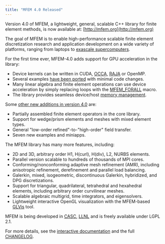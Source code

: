 ```yaml
---
title: "MFEM 4.0 Released"
---
```


Version 4.0 of MFEM, a lightweight, general, scalable C++ library for finite element methods, is now available at: [http://mfem.org](http://mfem.org)

The goal of MFEM is to enable high-performance scalable finite element discretization research and application development on a wide variety of platforms, ranging from laptops to [exascale supercomputers](http://ceed.exascaleproject.org/).

For the first time ever, MFEM-4.0 adds support for GPU acceleration in the library:

- Device kernels can be written in CUDA, [OCCA](https://libocca.org/#/), [RAJA](https://github.com/LLNL/RAJA) or OpenMP.
- Several examples [have been ported](https://github.com/mfem/mfem/blob/v4.0/examples/ex1.cpp) with minimal code changes.
- Many linear algebra and finite element operations can use device acceleration by simply replacing loops with the [MFEM_FORALL](https://github.com/mfem/mfem/blob/v4.0/general/forall.hpp) macro.
- The library provides seamless device/host [memory management](https://github.com/mfem/mfem/blob/v4.0/general/mem_manager.hpp).

Some [other new additions in version 4.0](https://github.com/mfem/mfem/blob/v4.0/CHANGELOG) are:

- Partially assembled finite element operators in the core library.
- Support for wedge/prism elements and meshes with mixed element types.
- General "low-order refined"-to-"high-order" field transfer.
- Seven new examples and miniapps.

The MFEM library has many more features, including:

- 2D and 3D, arbitrary order H1, H(curl), H(div), L2, NURBS elements.
- Parallel version scalable to hundreds of thousands of MPI cores.
- Conforming/nonconforming adaptive mesh refinement (AMR), including anisotropic refinement, derefinement and parallel load balancing.
- Galerkin, mixed, isogeometric, discontinuous Galerkin, hybridized, and DPG discretizations.
- Support for triangular, quadrilateral, tetrahedral and hexahedral elements, including arbitrary order curvilinear meshes.
- Scalable algebraic multigrid, time integrators, and eigensolvers.
- Lightweight interactive OpenGL visualization with the MFEM-based [GLVis](http://glvis.org) tool.

MFEM is being developed in [CASC](https://casc.llnl.gov), [LLNL](https://www.llnl.gov) and is freely available under LGPL 2.1.

For more details, see the [interactive documentation](http://mfem.org/examples) and the full [CHANGELOG](https://github.com/mfem/mfem/blob/v4.0/CHANGELOG).

